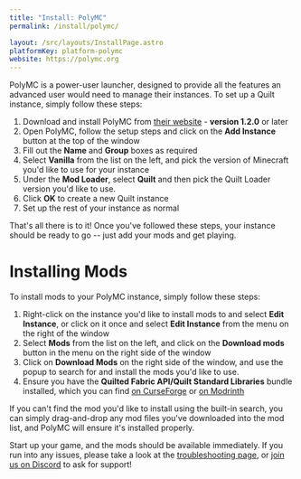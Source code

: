 ```yaml
---
title: "Install: PolyMC"
permalink: /install/polymc/

layout: /src/layouts/InstallPage.astro
platformKey: platform-polymc
website: https://polymc.org
---
```


PolyMC is a power-user launcher, designed to provide all the features an advanced user would need to manage their instances. To set up a Quilt instance, simply follow these steps:

1. Download and install PolyMC from [their website](https://polymc.org) - **version 1.2.0** or later
2. Open PolyMC, follow the setup steps and click on the **Add Instance** button at the top of the window
3. Fill out the **Name** and **Group** boxes as required
4. Select **Vanilla** from the list on the left, and pick the version of Minecraft you'd like to use for your instance
5. Under the **Mod Loader**, select **Quilt** and then pick the Quilt Loader version you'd like to use.
6. Click **OK** to create a new Quilt instance
7. Set up the rest of your instance as normal

That's all there is to it! Once you've followed these steps, your instance should be ready to go -- just add your mods and get playing.

# Installing Mods

To install mods to your PolyMC instance, simply follow these steps:

1. Right-click on the instance you'd like to install mods to and select **Edit Instance**, or click on it once and select **Edit Instance** from the menu on the right of the window
2. Select **Mods** from the list on the left, and click on the **Download mods** button in the menu on the right side of the window
3. Click on **Download Mods** on the right side of the window, and use the popup to search for and install the mods you'd like to use.
4. Ensure you have the **Quilted Fabric API/Quilt Standard Libraries** bundle installed, which you can find [on CurseForge](https://www.curseforge.com/minecraft/mc-mods/qsl) or [on Modrinth](https://modrinth.com/mod/qsl)

If you can't find the mod you'd like to install using the built-in search, you can simply drag-and-drop any mod files you've downloaded into the mod list, and PolyMC will ensure it's installed properly.

Start up your game, and the mods should be available immediately. If you run into any issues, please take a look at the [troubleshooting page](/en/usage/troubleshooting), or [join us on Discord](https://discord.quiltmc.org) to ask for support!
